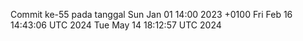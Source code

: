 Commit ke-55 pada tanggal Sun Jan 01 14:00 2023 +0100
Fri Feb 16 14:43:06 UTC 2024
Tue May 14 18:12:57 UTC 2024
